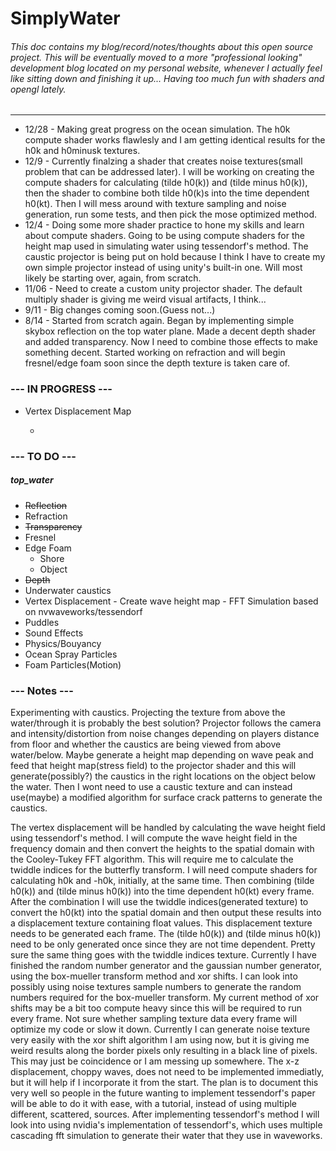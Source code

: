 # SimplyWater
###### This doc contains my blog/record/notes/thoughts about this open source project. This will be eventually moved to a more "professional looking" development blog located on my personal website, whenever I actually feel like sitting down and finishing it up... Having too much fun with shaders and opengl lately.
---
+ 12/28 - Making great progress on the ocean simulation. The h0k compute shader works flawlesly and I am getting identical results for the h0k and h0minusk textures.
+ 12/9 -  Currently finalzing a shader that creates noise textures(small problem that can be addressed later). I will be working on creating the compute shaders for calculating (tilde h0(k)) and (tilde minus h0(k)), then the shader to combine both tilde h0(k)s into the time dependent h0(kt). Then I will mess around with texture sampling and noise generation, run some tests, and then pick the mose optimized method. 
+ 12/4 - Doing some more shader practice to hone my skills and learn about compute shaders. Going to be using compute shaders for the height map used in simulating water using tessendorf's method. The caustic projector is being put on hold because I think I have to create my own simple projector instead of using unity's built-in one. Will most likely be starting over, again, from scratch. 
+ 11/06 - Need to create a custom unity projector shader. The default multiply shader is giving me weird visual artifacts, I think...
+ 9/11 - Big changes coming soon.(Guess not...)
+ 8/14 - Started from scratch again. Began by implementing simple skybox reflection on the top water plane. Made a decent depth shader and added transparency. Now I need to combine those effects to make something decent. Started working on refraction and will begin fresnel/edge foam soon since the depth texture is taken care of. 

### --- IN PROGRESS ---
+ Vertex Displacement Map
    + ~~~h0(k)~~ + ~~~h0(-k)~~ -> twiddle factors -> h(k,t) -> fft(cooley-tukey/butterfly algorithm) -> inversion(obtain spatial domain)

### --- TO DO ---

##### top_water
+ ~~Reflection~~
+ Refraction
+ ~~Transparency~~
+ Fresnel
+ Edge Foam
    + Shore
    + Object
+ ~~Depth~~
+ Underwater caustics
+ Vertex Displacement - Create wave height map - FFT Simulation based on nvwaveworks/tessendorf
+ Puddles
+ Sound Effects
+ Physics/Bouyancy
+ Ocean Spray Particles
+ Foam Particles(Motion)

### --- Notes ---
Experimenting with caustics. Projecting the texture from above the water/through it is probably the best solution? Projector follows the camera and intensity/distortion from noise changes depending on players distance from floor and whether the caustics are being viewed from above water/below. Maybe generate a height map depending on wave peak and feed that height map(stress field) to the projector shader and this will generate(possibly?) the caustics in the right locations on the object below the water. Then I wont need to use a caustic texture and can instead use(maybe) a modified algorithm for surface crack patterns to generate the caustics.

The vertex displacement will be handled by calculating the wave height field using tessendorf's method. I will compute the wave height field in the frequency domain and then convert the heights to the spatial domain with the Cooley-Tukey FFT algorithm. This will require me to calculate the twiddle indices for the butterfly transform. I will need compute shaders for calculating h0k and -h0k, initially, at the same time. Then combining (tilde h0(k)) and (tilde minus h0(k)) into the time dependent h0(kt) every frame. After the combination I will use the twiddle indices(generated texture) to convert the h0(kt) into the spatial domain and then output these results into a displacement texture containing float values. This displacement texture needs to be generated each frame. The (tilde h0(k)) and (tilde minus h0(k)) need to be only generated once since they are not time dependent. Pretty sure the same thing goes with the twiddle indices texture. Currently I have finished the random number generator and the gaussian number generator, using the box-mueller transform method and xor shifts. I can look into possibly using noise textures sample numbers to generate the random numbers required for the box-mueller transform. My current method of xor shifts may be a bit too compute heavy since this will be required to run every frame. Not sure whether sampling texture data every frame will optimize my code or slow it down. Currently I can generate noise texture very easily with the xor shift algorithm I am using now, but it is giving me weird results along the border pixels only resulting in a black line of pixels. This may just be coincidence or I am messing up somewhere. The x-z displacement, choppy waves, does not need to be implemented immediatly, but it will help if I incorporate it from the start. The plan is to document this very well so people in the future wanting to implement tessendorf's paper will be able to do it with ease, with a tutorial, instead of using multiple different, scattered, sources. After implementing tessendorf's method I will look into using nvidia's implementation of tessendorf's, which uses multiple cascading fft simulation to generate their water that they use in waveworks.
